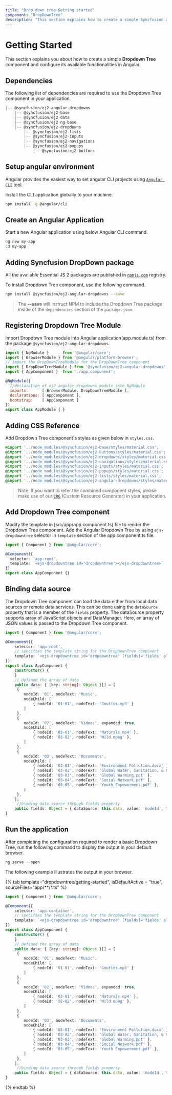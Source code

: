 ```yaml
---
title: "Drop-down tree Getting started"
component: "DropDownTree"
description: "This section explains how to create a simple Syncfusion angular drop-down tree component and configure it's functionalities in angular."
---
```


# Getting Started

This section explains you about how to create a simple **Dropdown Tree** component and configure its available
functionalities in Angular.

## Dependencies

The following list of dependencies are required to use the Dropdown Tree component in your application.

```javascript
|-- @syncfusion/ej2-angular-dropdowns
    |-- @syncfusion/ej2-base
    |-- @syncfusion/ej2-data
    |-- @syncfusion/ej2-ng-base
    |-- @syncfusion/ej2-dropdowns
        |-- @syncfusion/ej2-lists
        |-- @syncfusion/ej2-inputs
        |-- @syncfusion/ej2-navigations
        |-- @syncfusion/ej2-popups
            |-- @syncfusion/ej2-buttons

```

## Setup angular environment

Angular provides the easiest way to set angular CLI projects using [`Angular CLI`](https://github.com/angular/angular-cli) tool.

Install the CLI application globally to your machine.

```bash
npm install -g @angular/cli
```

## Create an Angular Application

Start a new Angular application using below Angular CLI command.

```bash
ng new my-app
cd my-app
```

## Adding Syncfusion DropDown package

All the available Essential JS 2 packages are published in [`npmjs.com`](https://www.npmjs.com/~syncfusionorg) registry.

To install Dropdown Tree component, use the following command.

```bash
npm install @syncfusion/ej2-angular-dropdowns --save
```

> The **--save** will instruct NPM to include the Dropdown Tree package inside of the `dependencies` section of the `package.json`.

## Registering Dropdown Tree Module

Import Dropdown Tree module into Angular application(app.module.ts) from the package `@syncfusion/ej2-angular-dropdowns`.

```javascript
import { NgModule }      from '@angular/core';
import { BrowserModule } from '@angular/platform-browser';
// import the DropDownTreeModule for the DropDownTree component
import { DropDownTreeModule } from '@syncfusion/ej2-angular-dropdowns';
import { AppComponent }  from './app.component';

@NgModule({
  //declaration of ej2-angular-dropdowns module into NgModule
  imports:      [ BrowserModule, DropDownTreeModule ],
  declarations: [ AppComponent ],
  bootstrap:    [ AppComponent ]
})
export class AppModule { }
```

## Adding CSS Reference

Add Dropdown Tree component's styles as given below in `styles.css`.

```css
@import '../node_modules/@syncfusion/ej2-base/styles/material.css';
@import '../node_modules/@syncfusion/ej2-buttons/styles/material.css';
@import '../node_modules/@syncfusion/ej2-dropdowns/styles/material.css';
@import '../node_modules/@syncfusion/ej2-navigations/styles/material.css';
@import '../node_modules/@syncfusion/ej2-inputs/styles/material.css';
@import '../node_modules/@syncfusion/ej2-popups/styles/material.css';
@import '../node_modules/@syncfusion/ej2-lists/styles/material.css';
@import '../node_modules/@syncfusion/ej2-angular-dropdowns/styles/material.css';
```

>Note: If you want to refer the combined component styles, please make use of
our [`CRG`](https://ej2crg.azurewebsites.net/) (Custom Resource Generator) in your application.

## Add Dropdown Tree component

Modify the template in [src/app/app.component.ts] file to render the Dropdown Tree component.
Add the Angular Dropdown Tree by using `ejs-dropdowntree` selector in `template` section of the app.component.ts file.

```typescript
import { Component } from '@angular/core';

@Component({
  selector: 'app-root',
  template: `<ejs-dropdowntree id='dropdowntree'></ejs-dropdowntree>`
})
export class AppComponent {}
```

## Binding data source

The Dropdown Tree component can load the data either from local data sources or remote data services. This can be done using the `dataSource` property that is a member of the `fields` property. The dataSource property supports array of JavaScript objects and DataManager. Here, an array of JSON values is passed to the Dropdown Tree component.

```typescript
import { Component } from '@angular/core';

@Component({
    selector: 'app-root',
    // specifies the template string for the DropDownTree component
    template: `<ejs-dropdowntree id='dropdowntree' [fields]='fields' placeholder='Select a Item'></ejs-dropdowntree>`
})
export class AppComponent {
    constructor() {
    }
    // defined the array of data
    public data: { [key: string]: Object }[] = [
     {
        nodeId: '01', nodeText: 'Music',
        nodeChild: [
            { nodeId: '01-01', nodeText: 'Gouttes.mp3' }
        ]
     },
     {
        nodeId: '02', nodeText: 'Videos', expanded: true,
        nodeChild: [
            { nodeId: '02-01', nodeText: 'Naturals.mp4' },
            { nodeId: '02-02', nodeText: 'Wild.mpeg' },
        ]
     },
     {
        nodeId: '03', nodeText: 'Documents',
        nodeChild: [
            { nodeId: '03-01', nodeText: 'Environment Pollution.docx' },
            { nodeId: '03-02', nodeText: 'Global Water, Sanitation, & Hygiene.docx' },
            { nodeId: '03-03', nodeText: 'Global Warming.ppt' },
            { nodeId: '03-04', nodeText: 'Social Network.pdf' },
            { nodeId: '03-05', nodeText: 'Youth Empowerment.pdf' },
        ]
     },
    ];
     //binding data source through fields property
    public fields: Object = { dataSource: this.data, value: 'nodeId', text: 'nodeText', child: 'nodeChild' };
}

```

## Run the application

After completing the configuration required to render a basic Dropdown Tree, run the following command to display the output in your default browser.

```javascript
ng serve --open
```

The following example illustrates the output in your browser.

{% tab template="dropdowntree/getting-started", isDefaultActive = "true", sourceFiles="app/**/*.ts"  %}

```typescript
import { Component } from '@angular/core';

@Component({
    selector: 'app-container',
    // specifies the template string for the DropDownTree component
    template: `<ejs-dropdowntree id='dropdowntree' [fields]='fields' placeholder='Select a Item'></ejs-dropdowntree>`
})
export class AppComponent {
    constructor() {
    }
    // defined the array of data
    public data: { [key: string]: Object }[] = [
     {
        nodeId: '01', nodeText: 'Music',
        nodeChild: [
            { nodeId: '01-01', nodeText: 'Gouttes.mp3' }
        ]
     },
     {
        nodeId: '02', nodeText: 'Videos', expanded: true,
        nodeChild: [
            { nodeId: '02-01', nodeText: 'Naturals.mp4' },
            { nodeId: '02-02', nodeText: 'Wild.mpeg' },
        ]
     },
     {
        nodeId: '03', nodeText: 'Documents',
        nodeChild: [
            { nodeId: '03-01', nodeText: 'Environment Pollution.docx' },
            { nodeId: '03-02', nodeText: 'Global Water, Sanitation, & Hygiene.docx' },
            { nodeId: '03-03', nodeText: 'Global Warming.ppt' },
            { nodeId: '03-04', nodeText: 'Social Network.pdf' },
            { nodeId: '03-05', nodeText: 'Youth Empowerment.pdf' },
        ]
     },
    ];
     //binding data source through fields property
    public fields: Object = { dataSource: this.data, value: 'nodeId', text: 'nodeText', child: 'nodeChild' };
}

```

{% endtab %}